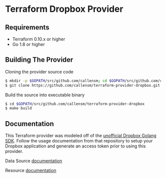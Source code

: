 # Terraform Dropbox Provider

## Requirements

* Terraform 0.10.x or higher
* Go 1.8 or higher

## Building The Provider

Cloning the provider source code

```sh
$ mkdir -p $GOPATH/src/github.com/callensm; cd $GOPATH/src/github.com/callensm
$ git clone https://github.com/callensm/terraform-provider-dropbox.git
```

Build the source into executable binary

```sh
$ cd $GOPATH/src/github.com/callensm/terraform-provider-dropbox
$ make build
```

## Documentation

This Terraform provider was modeled off of the [unofficial Dropbox Golang SDK](https://github.com/dropbox/dropbox-sdk-go-unofficial). Follow the usage documentation from that repository to setup your Dropbox application and generate an access token prior to using this provider.

Data Source [documentation](.github/DATA_SOURCES.md)

Resource [documentation](.github/RESOURCES.md)
